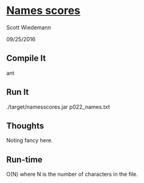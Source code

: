 [Names scores](http://projecteuler.net/problem=22)
====================
Scott Wiedemann

09/25/2016

Compile It
----------
ant


Run It
------
./target/namesscores.jar p022_names.txt

Thoughts
--------
Noting fancy here.

Run-time
--------
O(N) where N is the number of characters in the file.
